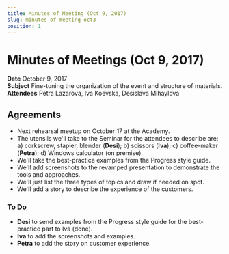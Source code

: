```yaml
---
title: Minutes of Meeting (Oct 9, 2017)
slug: minutes-of-meeting-oct3
position: 1
---
```


# Minutes of Meetings (Oct 9, 2017)

**Date** October 9, 2017  
**Subject** Fine-tuning the organization of the event and structure of materials.    
**Attendees** Petra Lazarova, Iva Koevska, Desislava Mihaylova

## Agreements

* Next rehearsal meetup on October 17 at the Academy.
* The utensils we'll take to the Seminar for the attendees to describe are: a) corkscrew, stapler, blender (**Desi**); b) scissors (**Iva**); c) coffee-maker (**Petra**); d) Windows calculator (on premise).
* We'll take the best-practice examples from the Progress style guide.
* We'll add screenshots to the revamped presentation to demonstrate the tools and approaches.  
* We'll just list the three types of topics and draw if needed on spot.  
* We'll add a story to describe the experience of the customers.  

### To Do

* **Desi** to send examples from the Progress style guide for the best-practice part to Iva (done).
* **Iva** to add the screenshots and examples.
* **Petra** to add the story on customer experience.
